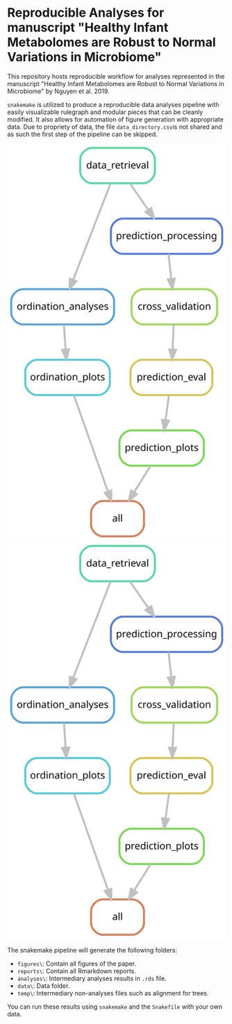 # Reproducible Analyses for manuscript "Healthy Infant Metabolomes are Robust to Normal Variations in Microbiome"

This repository hosts reproducible workflow for analyses represented in the manuscript "Healthy Infant Metabolomes are Robust to Normal Variations in Microbiome" by Nguyen et al. 2019. 

`snakemake` is utilized to produce a reproducible data analyses pipeline with easily visualizable rulegraph and modular pieces that can be cleanly modified. It also allows for automation of figure generation with appropriate data. Due to propriety of data, the file `data_directory.csv`is not shared and as such the first step of the pipeline can be skipped.  

![Current Data pipeline](./dag.svg)
<img src="./dag.svg">

The snakemake pipeline will generate the following folders:  
* `figures\`: Contain all figures of the paper.  
* `reports\`: Contain all Rmarkdown reports.  
* `analyses\`: Intermediary analyses results in `.rds` file.  
* `data\`: Data folder.  
* `temp\`: Intermediary non-analyses files such as alignment for trees.  

You can run these results using `snakemake` and the `Snakefile` with your own data. 
